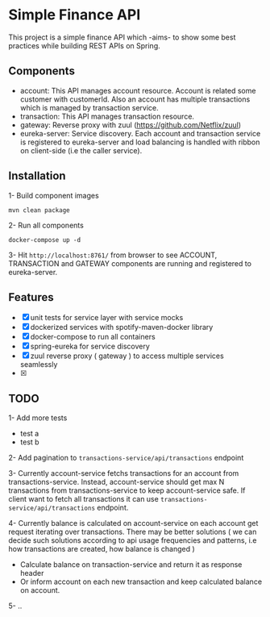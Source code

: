 # Simple Finance API

This project is a simple finance API which -aims- to show some best practices while building REST APIs on Spring.

## Components
- account: This API manages account resource. Account is related some customer with customerId. Also an account has multiple transactions which is managed by transaction service.
- transaction: This API manages transaction resource.
- gateway: Reverse proxy with zuul (https://github.com/Netflix/zuul)
- eureka-server: Service discovery. Each account and transaction service is registered to eureka-server and load balancing is handled with ribbon on client-side (i.e the caller service).

## Installation

1- Build component images
```
mvn clean package
```

2- Run all components
```
docker-compose up -d
```

3- Hit `http://localhost:8761/` from browser to see ACCOUNT, TRANSACTION and GATEWAY components are running and registered to eureka-server.

## Features
- [x] unit tests for service layer with service mocks
- [x] dockerized services with spotify-maven-docker library
- [x] docker-compose to run all containers
- [x] spring-eureka for service discovery
- [x] zuul reverse proxy ( gateway ) to access multiple services seamlessly
- [x] 


## TODO

1- Add more tests
 - test a
 - test b
 
2- Add pagination to `transactions-service/api/transactions` endpoint

3- Currently account-service fetchs transactions for an account from transactions-service. Instead, account-service should get max N transactions from transactions-service to keep account-service safe. If client want to fetch all transactions it can use `transactions-service/api/transactions` endpoint.

4- Currently balance is calculated on account-service on each account get request iterating over transactions. There may be better solutions ( we can decide such solutions according to api usage frequencies and patterns, i.e how transactions are created, how balance is changed )

 - Calculate balance on transaction-service and return it as response header
 - Or inform account on each new transaction and keep calculated balance on account. 

5- ..
 
